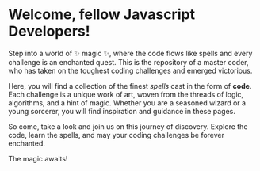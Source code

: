 # Welcome, fellow Javascript Developers!

Step into a world of ✨ magic ✨, where the code flows like spells and every challenge is an enchanted quest. This is the repository of a master coder, who has taken on the toughest coding challenges and emerged victorious.

Here, you will find a collection of the finest *spells* cast in the form of **code**. Each challenge is a unique work of art, woven from the threads of logic, algorithms, and a hint of magic. Whether you are a seasoned wizard or a young sorcerer, you will find inspiration and guidance in these pages.

So come, take a look and join us on this journey of discovery. Explore the code, learn the spells, and may your coding challenges be forever enchanted.

The magic awaits!